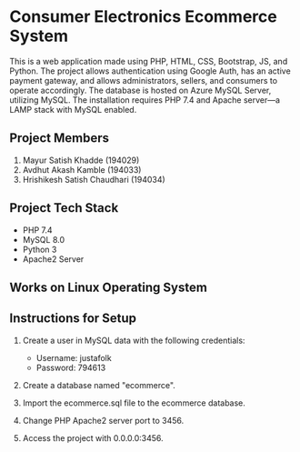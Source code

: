 # Consumer Electronics Ecommerce System

This is a web application made using PHP, HTML, CSS, Bootstrap, JS, and Python. The project allows authentication using Google Auth, has an active payment gateway, and allows administrators, sellers, and consumers to operate accordingly. The database is hosted on Azure MySQL Server, utilizing MySQL. The installation requires PHP 7.4 and Apache server—a LAMP stack with MySQL enabled.

## Project Members

1. Mayur Satish Khadde (194029)
2. Avdhut Akash Kamble (194033)
3. Hrishikesh Satish Chaudhari (194034)

## Project Tech Stack

- PHP 7.4
- MySQL 8.0
- Python 3
- Apache2 Server

## Works on Linux Operating System

## Instructions for Setup

1. Create a user in MySQL data with the following credentials:
   - Username: justafolk
   - Password: 794613

2. Create a database named "ecommerce".

3. Import the ecommerce.sql file to the ecommerce database.

4. Change PHP Apache2 server port to 3456.

5. Access the project with 0.0.0.0:3456.
